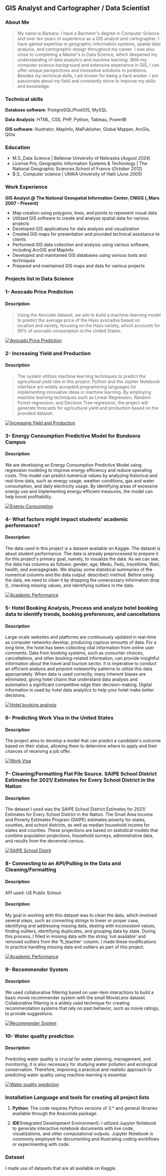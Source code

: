 ## GIS Analyst and Cartographer / Data Scientist
### About Me
> My name is Barbara. I have a Bachelor's degree in Computer Science and over ten years of experience as a GIS analyst and cartographer. I have gained expertise in geographic information systems, spatial data analysis, and cartographic design throughout my career. I was also close to completing a Master's in Data Science, which deepened my understanding of data analytics and machine learning. With my computer science background and extensive experience in GIS, I can offer unique perspectives and innovative solutions to problems. Besides my technical skills, I am known for being a hard worker. I am passionate about my field and constantly strive to improve my skills and knowledge.

### Technical skills
**Database software**: PostgreSQL/PostGIS, MySQL 

**Data Analysis**: HTML, CSS, PHP, Python, Tableau, PowerBI

**GIS software**: Illustrator, MapInfo, MaPublisher, Global Mapper, ArcGis, QGis

### Education
- M.S.,Data Science | Bellevue University of Nebraska (_August 2024_)							       		
- License Pro, Geographic Information Systems & Technology	| The National Geographic Sciences School of France (_October 2012_)	 	   		
- B.S., Computer science | UNIKA University of Haiti (_June 2005_)

### Work Experience
**GIS Analyst @ The National Geospatial Information Center, CNIGS (_Mars 2007 - Present)**
- Map creation using polygons, lines, and points to represent visual data
- Utilized GIS software to create and analyze spatial data for various projects
- Developed GIS applications for data analysis and visualization
- Created GIS maps for presentation and provided technical assistance to clients
- Performed GIS data collection and analysis using various software, including ArcGIS and MapInfo
- Developed and maintained GIS databases using various tools and techniques
- Prepared and maintained GIS maps and data for various projects

### Projects list in Data Science 

### 1- Avocado Price Prediction
#### Description
  > Using the Avocado dataset, we aim to build a machine-learning model to predict the average price of the Hass avocados based on  
  > location and variety, focusing on the Hass variety, which accounts for 95% of avocado consumption in the United States.

[![Avocado Price Prediction](https://github.com/BarbaJean/BarbaJean.github.io/blob/main/image/Avocado1.png)](https://github.com/BarbaJean/BarbaJean.github.io/tree/main/Avocado%20Price%20Prediction)

### 2- Increasing Yield and Production 
#### Description
> The system utilizes machine learning techniques to predict the agricultural yield rate in this project. Python and the Jupiter Notebook interface are widely accepted programming languages for implementing innovative ideas in machine learning. By employing machine learning techniques such as Linear Regression, Random Forest regression, and Decision Tree regression, the project will generate forecasts for agricultural yield and production based on the provided dataset.

[![Increasing Yield and Production](https://github.com/BarbaJean/BarbaJean.github.io/blob/main/image/Crop-Yield-Forecasting-Teaser.jpg)](https://github.com/BarbaJean/BarbaJean.github.io/tree/main/Increasing%20Yield)


### 3- Energy Consumption Predictive Model for Bundoora Campus
#### Description
We are developing an Energy Consumption Predictive Model using regression modeling to improve energy efficiency and reduce operating costs. This model can predict numerical values by analyzing historical and real-time data, such as energy usage, weather conditions, gas and water consumption, and daily electricity usage. By identifying areas of excessive energy use and implementing energy-efficient measures, the model can help boost profitability.

[![Energy Consumption](https://github.com/BarbaJean/BarbaJean.github.io/blob/main/image/energy.jpg)](https://github.com/BarbaJean/BarbaJean.github.io/tree/main/Increasing%20Yield)

### 4- What factors might impact students' academic performance?
#### Description
The data used in this project is a dataset available on Kaggle. The dataset is about student performance. The data is already preprocessed to prepare it for this project's primary goal, namely, to visualize the data. As we can see, the data has columns as follows: gender, age, Medu, Fedu, traveltime, Walc, health, and averagegrade. We display some statistical summaries of the numerical columns and the data output. describe() method. Before using the data, we need to clean it by dropping the unnecessary information drop (), checking missing values, and identifying outliers in the data. 

[![Academic Performance](https://github.com/BarbaJean/BarbaJean.github.io/blob/main/image/performance_aca.png)](https://github.com/BarbaJean/BarbaJean.github.io/tree/main/academic%20performance)

### 5- Hotel Booking Analysis, Process and analyze hotel booking data to identify trends, booking preferences, and cancellations
#### Description
Large-scale websites and platforms are continuously updated in real-time as computer networks develop, producing copious amounts of data. For a long time, the hotel has been collecting vital information from online user comments. Data from booking systems, such as consumer choices, cancellations, and other booking-related information, can provide insightful information about the travel and tourism sector. It is imperative to conduct an efficient analysis and pinpoint noteworthy patterns to utilize this data appropriately. When data is used correctly, many inherent biases are eliminated, giving hotel chains that understand data analysis and automation a significant competitive edge their decision-making. Digital information is used by hotel data analytics to help your hotel make better decisions.

[![Hotel booking analysis](https://github.com/BarbaJean/BarbaJean.github.io/blob/main/image/hotel.png)](https://github.com/BarbaJean/BarbaJean.github.io/tree/main/Increasing%20Yield)

### 6- Predicting Work Visa in the United States
#### Description
The project aims to develop a model that can predict a candidate's outcome based on their status, allowing them to determine where to apply and their chances of receiving a job offer.

[![Work Visa](https://github.com/BarbaJean/BarbaJean.github.io/blob/main/image/visa.png)](https://github.com/BarbaJean/BarbaJean.github.io/tree/main/Predicting%20Work%20Visa)

### 7- Cleaning/Formatting Flat File Source. SAIPE School District Estimates for 2021/ Estimates for Every School District in the Nation 
#### Description
The dataset I used was the SAIPE School District Estimates for 2021/ Estimates for Every School District in the Nation. 
The Small Area Income and Poverty Estimates Program (SAIPE) estimates poverty for states, counties, and school districts, as well as median household income for states and counties. These projections are based on statistical models that combine population projections, household surveys, administrative data, and results from the decennial census.

[![SAIPE School Distrit](https://github.com/BarbaJean/BarbaJean.github.io/blob/main/image/school.jpg)](https://github.com/BarbaJean/BarbaJean.github.io/tree/main/SAIPE%20School%20District)

### 8- Connecting to an API/Pulling in the Data and Cleaning/Formatting
#### Description
API used: US Public School 
#### Description
My goal in working with this dataset was to clean the data, which involved several steps, such as converting strings to lower or proper case, identifying and addressing missing data, dealing with inconsistent values, finding outliers, identifying duplicates, and grouping data by state. During this process, I filled in missing data with the string 'not available' and removed outliers from the 'ft_teacher' column. I made these modifications to practice handling missing data and outliers as part of this project.

[![Academic Performance](https://github.com/BarbaJean/BarbaJean.github.io/blob/main/image/school2.png)](https://github.com/BarbaJean/BarbaJean.github.io/tree/main/US%20Public%20School)


### 9- Recommender System
#### Description
We used collaborative filtering based on user-item interactions to build a basic movie recommender system with the small MovieLens dataset. Collaborative filtering is a widely used technique for creating recommendation systems that rely on past behavior, such as movie ratings, to provide suggestions.

[![Recommender System](https://github.com/BarbaJean/BarbaJean.github.io/blob/main/image/recommemdation.png)](https://github.com/BarbaJean/BarbaJean.github.io/tree/main/Recommendation%20System)

### 10- Water quality prediction
#### Description
Predicting water quality is crucial for water planning, management, and monitoring; it is also necessary for studying water pollution and ecological conservation. Therefore, improving a practical and realistic approach to predicting water quality using machine learning is essential.

[![Water quality prediction](https://github.com/BarbaJean/BarbaJean.github.io/blob/main/image/Water.png)](https://github.com/BarbaJean/BarbaJean.github.io/tree/main/Water%20Quality)


### Installation Language and tools for creating all project lists
1. **Python**: The code requires Python versions of 3.* and general libraries available through the Anaconda package. 

2. **IDE**(Integrated Development Environment): I utilized Jupyter Notebook to generate interactive notebook documents with live code, visualizations, and other computational outputs. Jupyter Notebook is commonly employed for documenting and illustrating coding workflows or experimenting with code.

### Dataset 
I made use of datasets that are all available on Kaggle.





